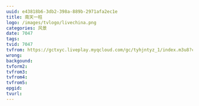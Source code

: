 ```yaml
---
uuid: e43818b6-3db2-398a-889b-2971afa2ec1e
title: 南天一柱
logo: /images/tvlogo/livechina.png
categories: 风景
date: 7047
tags:
tvid: 7047
tvfrom: https://gctxyc.liveplay.myqcloud.com/gc/tyhjntyz_1/index.m3u8?contentid=2820180516001
wrong:
backgound:
tvform2:
tvfrom3:
tvfrom4:
tvfrom5:
epgid:
tvurl:
---
```

